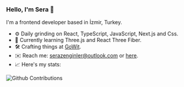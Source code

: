 ### Hello, I'm Sera 👋

I'm a frontend developer based in İzmir, Turkey.

- :gear: Daily grinding on React, TypeScript, JavaScript, Next.js and Css.
- :microscope: Currently learning Three.js and React Three Fiber.
- :hammer_and_wrench:	Crafting things at <a href="https://www.linkedin.com/company/gowit-adtech/" target="_blank">GoWit</a>.
- :envelope: Reach me: serazenginler@outlook.com or <a href="https://www.linkedin.com/in/sera-zenginler/" target="_blank">here</a>.
- :chart_with_upwards_trend: Here's my stats:

![Github Contributions](https://github-readme-streak-stats.herokuapp.com/?user=sleths&hide_border=true)
